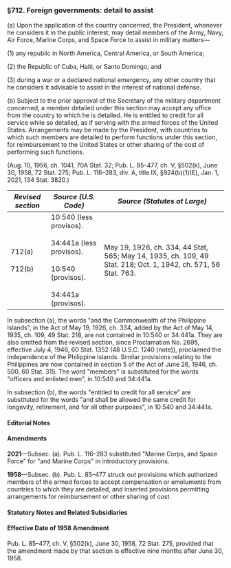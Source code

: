 ### §712. Foreign governments: detail to assist ###

(a) Upon the application of the country concerned, the President, whenever he considers it in the public interest, may detail members of the Army, Navy, Air Force, Marine Corps, and Space Force to assist in military matters—

(1) any republic in North America, Central America, or South America;

(2) the Republic of Cuba, Haiti, or Santo Domingo; and

(3) during a war or a declared national emergency, any other country that he considers it advisable to assist in the interest of national defense.

(b) Subject to the prior approval of the Secretary of the military department concerned, a member detailed under this section may accept any office from the country to which he is detailed. He is entitled to credit for all service while so detailed, as if serving with the armed forces of the United States. Arrangements may be made by the President, with countries to which such members are detailed to perform functions under this section, for reimbursement to the United States or other sharing of the cost of performing such functions.

(Aug. 10, 1956, ch. 1041, 70A Stat. 32; Pub. L. 85–477, ch. V, §502(k), June 30, 1958, 72 Stat. 275; Pub. L. 116–283, div. A, title IX, §924(b)(1)(E), Jan. 1, 2021, 134 Stat. 3820.)

|  *Revised section*   |                                               *Source (U.S. Code)*                                               |                                         *Source (Statutes at Large)*                                         |
|----------------------|------------------------------------------------------------------------------------------------------------------|--------------------------------------------------------------------------------------------------------------|
|712(a)<br/><br/>712(b)|10:540 (less provisos).<br/><br/>34:441a (less provisos).<br/><br/>10:540 (provisos).<br/><br/>34:441a (provisos).|May 19, 1926, ch. 334, 44 Stat, 565; May 14, 1935, ch. 109, 49 Stat. 218; Oct. 1, 1942, ch. 571, 56 Stat. 763.|

In subsection (a), the words "and the Commonwealth of the Philippine Islands", in the Act of May 19, 1926, ch. 334, added by the Act of May 14, 1935, ch. 109, 49 Stat. 218, are not contained in 10:540 or 34:441a. They are also omitted from the revised section, since Proclamation No. 2695, effective July 4, 1946, 60 Stat. 1352 (48 U.S.C. 1240 (note)), proclaimed the independence of the Philippine Islands. Similar provisions relating to the Philippines are now contained in section 5 of the Act of June 26, 1946, ch. 500, 60 Stat. 315. The word "members" is substituted for the words "officers and enlisted men", in 10:540 and 34:441a.

In subsection (b), the words "entitled to credit for all service" are substituted for the words "and shall be allowed the same credit for longevity, retirement, and for all other purposes", in 10:540 and 34:441a.

#### **Editorial Notes** ####

#### Amendments ####

**2021**—Subsec. (a). Pub. L. 116–283 substituted "Marine Corps, and Space Force" for "and Marine Corps" in introductory provisions.

**1958**—Subsec. (b). Pub. L. 85–477 struck out provisions which authorized members of the armed forces to accept compensation or emoluments from countries to which they are detailed, and inserted provisions permitting arrangements for reimbursement or other sharing of cost.

#### **Statutory Notes and Related Subsidiaries** ####

#### Effective Date of 1958 Amendment ####

Pub. L. 85–477, ch. V, §502(k), June 30, 1958, 72 Stat. 275, provided that the amendment made by that section is effective nine months after June 30, 1958.